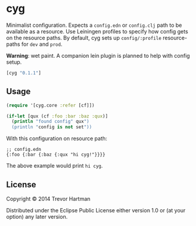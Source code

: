 # cyg

Minimalist configuration. Expects a `config.edn` or `config.clj` path to be
available as a resource. Use Leiningen profiles to specify how config gets on
the resource paths. By default, cyg sets up `config/:profile` resource-paths for
`dev` and `prod`.

**Warning**: wet paint. A companion lein plugin is planned to help with config
setup.

```clojure
[cyg "0.1.1"]
```

## Usage

```clojure
(require '[cyg.core :refer [cf]])

(if-let [qux (cf :foo :bar :baz :qux)]
  (println "found config" qux")
  (println "config is not set"))
```

With this configuration on resource path:

```
;; config.edn
{:foo {:bar {:baz {:qux "hi cyg!"}}}}
```

The above example would print `hi cyg`.

## License

Copyright © 2014 Trevor Hartman

Distributed under the Eclipse Public License either version 1.0 or (at
your option) any later version.
